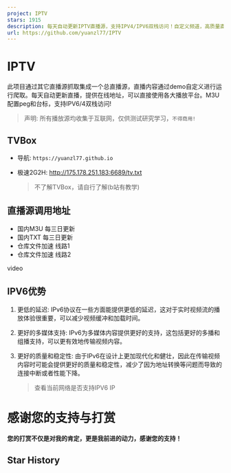 ```yaml
---
project: IPTV
stars: 1915
description: 每天自动更新IPTV直播源，支持IPV4/IPV6双栈访问！自定义频道，高质量直播源，❌不含有广告。Automatically update IPTV live streaming sources every day, supporting IPV4/IPV6 dual stack access! Custom channels, high-quality live streaming sources, ❌ Does not contain advertisements.
url: https://github.com/yuanzl77/IPTV
---
```


IPTV
====

此项目通过其它直播源抓取集成一个总直播源，直播内容通过demo自定义进行运行爬取。每天自动更新直播，提供在线地址，可以直接使用各大播放平台。M3U配置peg和台标，支持IPV6/4双栈访问!

> 声明: 所有播放源均收集于互联网，仅供测试研究学习，`不得商用!`

TVBox
-----

-   导航: `https://yuanzl77.github.io`
-   极速2G2H: http://175.178.251.183:6689/tv.txt
    
    > 不了解TVBox，请自行了解(b站有教学)
    

直播源调用地址
-------

-   国内M3U 每三日更新
-   国内TXT 每三日更新
-   仓库文件加速 线路1
-   仓库文件加速 线路2

video

IPV6优势
------

1.  更低的延迟: IPv6协议在一些方面能提供更低的延迟，这对于实时视频流的播放体验很重要，可以减少视频缓冲和加载时间。
2.  更好的多媒体支持: IPv6为多媒体内容提供更好的支持，这包括更好的多播和组播支持，可以更有效地传输视频内容。
3.  更好的质量和稳定性: 由于IPv6在设计上更加现代化和健壮，因此在传输视频内容时可能会提供更好的质量和稳定性，减少了因为地址转换等问题而导致的连接中断或者性能下降。
    
    > 查看当前网络是否支持IPV6 IP
    

感谢您的支持与打赏
=========

**您的打赏不仅是对我的肯定，更是我前进的动力，感谢您的支持！**

Star History
------------

